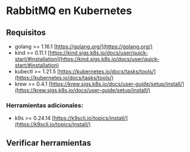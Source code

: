 # RabbitMQ en Kubernetes

## Requisitos

- golang >= 1.16.1 [https://golang.org/](https://golang.org/)
- kind >= 0.11.1 [https://kind.sigs.k8s.io/docs/user/quick-start/#installation](https://kind.sigs.k8s.io/docs/user/quick-start/#installation)
- kubectl >= 1.21.5 [https://kubernetes.io/docs/tasks/tools/](https://kubernetes.io/docs/tasks/tools/)
- krew >= 0.4.1 [https://krew.sigs.k8s.io/docs/user-guide/setup/install/](https://krew.sigs.k8s.io/docs/user-guide/setup/install/)

### Herramientas adicionales:

- k9s >= 0.24.14 [https://k9scli.io/topics/install/](https://k9scli.io/topics/install/)

## Verificar herramientas